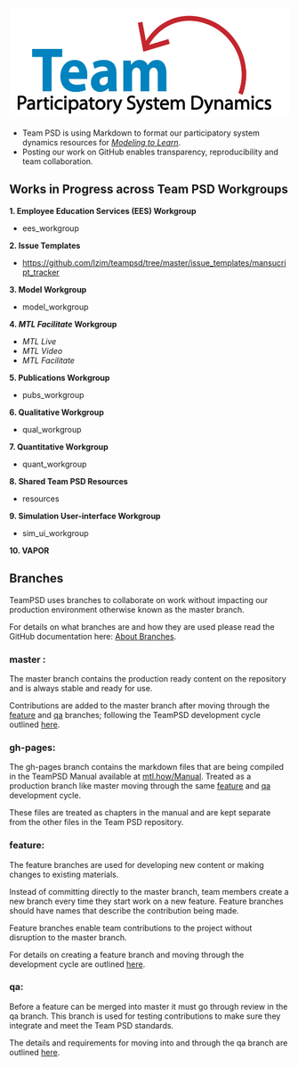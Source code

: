 <img src = "https://github.com/lzim/teampsd/blob/master/resources/logos/team_psd_logo_sm.png"
     height = "200" width = "600">  

* Team PSD is using Markdown to format our participatory system dynamics resources for [_Modeling to Learn_](https://mtl.how).
* Posting our work on GitHub enables transparency, reproducibility and team collaboration.

## Works in Progress across Team PSD Workgroups
**1. Employee Education Services (EES) Workgroup**
- ees_workgroup

**2. Issue Templates**
- https://github.com/lzim/teampsd/tree/master/issue_templates/mansucript_tracker

**3. Model Workgroup**
- model_workgroup

**4. *MTL Facilitate* Workgroup**
  + *MTL Live*
  + *MTL Video*
  + *MTL Facilitate*
  
**5. Publications Workgroup**
- pubs_workgroup

**6. Qualitative Workgroup**
- qual_workgroup

**7. Quantitative Workgroup**
- quant_workgroup

**8. Shared Team PSD Resources**
- resources

**9. Simulation User-interface Workgroup**
- sim_ui_workgroup

**10. VAPOR**

## Branches
TeamPSD uses branches to collaborate on work without impacting our production environment otherwise known as the master branch.

For details on what branches are and how they are used please read the GitHub documentation here: [About Branches](https://docs.github.com/en/github/collaborating-with-issues-and-pull-requests/about-branches).


### master :
The master branch contains the production ready content on the repository and is always stable and ready for use.

Contributions are added to the master branch after moving through the [feature](#feature) and [qa](#qa) branches; following the TeamPSD development cycle outlined [here](link-to-teampsd-manual-dev-test-prod-cycle).


### gh-pages:
The gh-pages branch contains the markdown files that are being compiled in the TeamPSD Manual available at [mtl.how/Manual](mtl.how/manual). Treated as a production branch like master moving through the same [feature](#feature) and [qa](#qa) development cycle.

These files are treated as chapters in the manual and are kept separate from the other files in the Team PSD repository.


### feature:
The feature branches are used for developing new content or making changes to existing materials.

Instead of committing directly to the master branch, team members create a new branch every time they start work on a new feature. Feature branches should have names that describe the contribution being made.

Feature branches enable team contributions to the project without disruption to the master branch.

For details on creating a feature branch and moving through the development cycle are outlined [here](link-to-teampsd-manual-dev-test-prod-cycle).

### qa:
Before a feature can be merged into master it must go through review in the qa branch. This branch is used for testing contributions to make sure they integrate and meet the Team PSD standards.

The details and requirements for moving into and through the qa branch are outlined [here](link-to-teampsd-manual-dev-test-prod-cycle).
